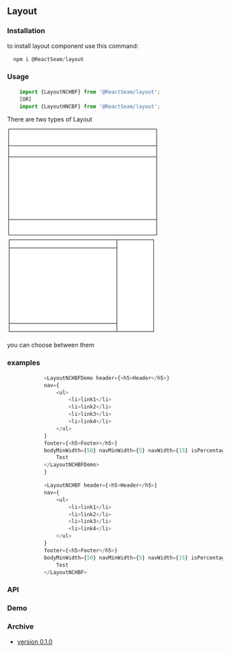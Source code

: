 
## Layout


### Installation
to install layout component use this command:
```powershell
  npm i @ReactSeam/layout
```
### Usage
```javascript
    import {LayoutNCHBF} from '@ReactSeam/layout';
    [OR]
    import {LayoutHNCBF} from '@ReactSeam/layout';
```
There are two types of Layout 

![alt text](./LayoutHNCBF.JPG)
![alt text](./LayoutNCHBF.JPG)

you can choose between them

### examples
```javascript
    		<LayoutNCHBFDemo header={<h5>Header</h5>}
    		nav={
    			<ul>
    				<li>link1</li>
    				<li>link2</li>
    				<li>link3</li>
    				<li>link4</li>
    			</ul>
    		}
    		footer={<h5>Footer</h5>}
    		bodyMinWidth={50} navMinWidth={5} navWidth={15} isPercentage={true}>
    			Test
    		</LayoutNCHBFDemo>
    		}
```
```javascript
    		<LayoutNCHBF header={<h5>Header</h5>}
    		nav={
    			<ul>
    				<li>link1</li>
    				<li>link2</li>
    				<li>link3</li>
    				<li>link4</li>
    			</ul>
    		}
    		footer={<h5>Footer</h5>}
    		bodyMinWidth={50} navMinWidth={5} navWidth={15} isPercentage={true}>
    			Test
    		</LayoutNCHBF>
```
### API
### Demo

### Archive
- [version 0.1.0](./CHANGELOG.md#0.1.0)



